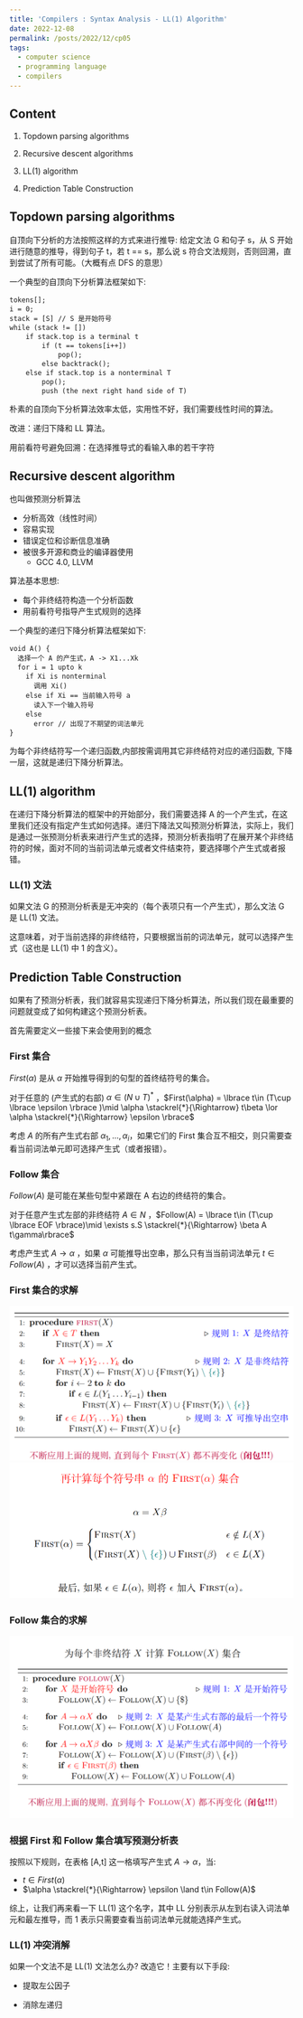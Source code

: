 ```yaml
---
title: 'Compilers : Syntax Analysis - LL(1) Algorithm'
date: 2022-12-08
permalink: /posts/2022/12/cp05
tags:
  - computer science
  - programming language
  - compilers
---
```


## Content

1. Topdown parsing algorithms

2. Recursive descent algorithms

3. LL(1) algorithm

4. Prediction Table Construction

## Topdown parsing algorithms

自顶向下分析的方法按照这样的方式来进行推导: 给定文法 G 和句子 s，从 S 开始进行随意的推导，得到句子 t，若 t == s，那么说 s 符合文法规则，否则回溯，直到尝试了所有可能。（大概有点 DFS 的意思）

一个典型的自顶向下分析算法框架如下:
```
tokens[];
i = 0;
stack = [S] // S 是开始符号
while (stack != []) 
	if stack.top is a terminal t
		if (t == tokens[i++])
			pop();
		else backtrack();
	else if stack.top is a nonterminal T
		pop();
		push (the next right hand side of T)
```

朴素的自顶向下分析算法效率太低，实用性不好，我们需要线性时间的算法。

改进：递归下降和 LL 算法。

用前看符号避免回溯：在选择推导式的看输入串的若干字符

## Recursive descent algorithm

也叫做预测分析算法

- 分析高效（线性时间）
- 容易实现
- 错误定位和诊断信息准确
- 被很多开源和商业的编译器使用
  - GCC 4.0, LLVM

算法基本思想:

- 每个非终结符构造一个分析函数
- 用前看符号指导产生式规则的选择

一个典型的递归下降分析算法框架如下:

```
void A() {
  选择一个 A 的产生式，A -> X1...Xk
  for i = 1 upto k
    if Xi is nonterminal
      调用 Xi()
    else if Xi == 当前输入符号 a
      读入下一个输入符号
    else
      error // 出现了不期望的词法单元
}
```
为每个非终结符写一个递归函数,内部按需调用其它非终结符对应的递归函数, 下降一层，这就是递归下降分析算法。

## LL(1) algorithm

在递归下降分析算法的框架中的开始部分，我们需要选择 A 的一个产生式，在这里我们还没有指定产生式如何选择。递归下降法又叫预测分析算法，实际上，我们是通过一张预测分析表来进行产生式的选择，预测分析表指明了在展开某个非终结符的时候，面对不同的当前词法单元或者文件结束符，要选择哪个产生式或者报错。

### LL(1) 文法

如果文法 G 的预测分析表是无冲突的（每个表项只有一个产生式），那么文法 G 是 LL(1) 文法。

这意味着，对于当前选择的非终结符，只要根据当前的词法单元，就可以选择产生式（这也是 LL(1) 中 1 的含义）。

## Prediction Table Construction

如果有了预测分析表，我们就容易实现递归下降分析算法，所以我们现在最重要的问题就变成了如何构建这个预测分析表。

首先需要定义一些接下来会使用到的概念

### First 集合

$First(\alpha)$ 是从 $\alpha$ 开始推导得到的句型的首终结符号的集合。

对于任意的 (产生式的右部) $\alpha \in (N\cup T)^*$ ，$First(\alpha) = \lbrace t\in (T\cup \lbrace \epsilon \rbrace )\mid \alpha \stackrel{*}{\Rightarrow} t\beta \lor \alpha \stackrel{*}{\Rightarrow} \epsilon \rbrace$

考虑 $A$ 的所有产生式右部 $\alpha_1, ..., \alpha_i$，如果它们的 First 集合互不相交，则只需要查看当前词法单元即可选择产生式（或者报错）。

### Follow 集合

$Follow(A)$ 是可能在某些句型中紧跟在 A 右边的终结符的集合。

对于任意产生式左部的非终结符 $A\in N$ ，$Follow(A) = \lbrace t\in (T\cup \lbrace EOF \rbrace)\mid  \exists s.S \stackrel{*}{\Rightarrow} \beta A t\gamma\rbrace$

考虑产生式 $A \to \alpha$ ，如果 $\alpha$ 可能推导出空串，那么只有当当前词法单元 $t\in Follow(A)$ ，才可以选择当前产生式。


### First 集合的求解
![](https://github.com/SUNLIFAN/images/blob/main/post/cp051.png?raw=true)
![](https://github.com/SUNLIFAN/images/blob/main/post/cp052.png?raw=true)
### Follow 集合的求解

![](https://github.com/SUNLIFAN/images/blob/main/post/cp053.png?raw=true)

### 根据 First 和 Follow 集合填写预测分析表

按照以下规则，在表格 [A,t] 这一格填写产生式 $A \to \alpha$，当:

- $t\in First(\alpha)$
- $\alpha \stackrel{*}{\Rightarrow} \epsilon \land t\in Follow(A)$

综上，让我们再来看一下 LL(1) 这个名字，其中 LL 分别表示从左到右读入词法单元和最左推导，而 1 表示只需要查看当前词法单元就能选择产生式。

### LL(1) 冲突消解

如果一个文法不是 LL(1) 文法怎么办? 改造它！主要有以下手段:

- 提取左公因子

- 消除左递归